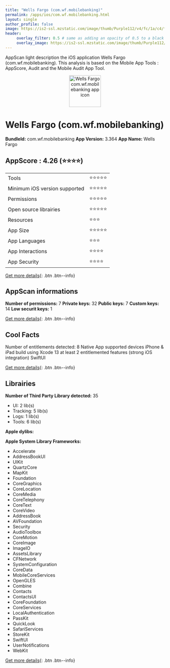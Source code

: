 ```yaml
---
title: "Wells Fargo (com.wf.mobilebanking)"
permalink: /apps/ios/com.wf.mobilebanking.html
layout: single
author_profile: false
image: https://is2-ssl.mzstatic.com/image/thumb/Purple112/v4/fc/1a/c4/fc1ac493-074a-e264-d8be-22658c9efe70/AppIcon-0-1x_U007emarketing-0-7-0-sRGB-85-220.png/512x512bb.jpg
header: 
     overlay_filter: 0.5 # same as adding an opacity of 0.5 to a black background
     overlay_image: https://is2-ssl.mzstatic.com/image/thumb/Purple112/v4/fc/1a/c4/fc1ac493-074a-e264-d8be-22658c9efe70/AppIcon-0-1x_U007emarketing-0-7-0-sRGB-85-220.png/512x512bb.jpg
---
```

AppScan light description the iOS application Wells Fargo (com.wf.mobilebanking). This analysis is based on the Mobile App Tools : AppScore, Audit and the Mobile Audit App Tool.

  
  
<div style="text-align: center;"><img src="https://is2-ssl.mzstatic.com/image/thumb/Purple112/v4/fc/1a/c4/fc1ac493-074a-e264-d8be-22658c9efe70/AppIcon-0-1x_U007emarketing-0-7-0-sRGB-85-220.png/512x512bb.jpg" width="100" height="100" alt="Wells Fargo com.wf.mobilebanking app icon"></div>  
  
# Wells Fargo (com.wf.mobilebanking)

**BundleId:** com.wf.mobilebanking
**App Version:** 3.364
**App Name:** Wells Fargo


## AppScore : 4.26 (⭐️⭐️⭐️⭐️) 

<table>
<tr><td> Tools </td><td> ⭐️⭐️⭐️⭐️⭐️ </td></tr>
<tr><td> Minimum iOS version supported </td><td> ⭐️⭐️⭐️⭐️⭐️ </td></tr>
<tr><td> Permissions </td><td> ⭐️⭐️⭐️⭐️⭐️ </td></tr>
<tr><td> Open source librairies </td><td> ⭐️⭐️⭐️⭐️⭐️ </td></tr>
<tr><td> Resources </td><td> ⭐️⭐️⭐️ </td></tr>
<tr><td> App Size </td><td> ⭐️⭐️⭐️⭐️⭐️ </td></tr>
<tr><td> App Languages </td><td> ⭐️⭐️⭐️ </td></tr>
<tr><td> App Interactions </td><td> ⭐️⭐️⭐️⭐️ </td></tr>
<tr><td> App Security </td><td> ⭐️⭐️⭐️⭐️ </td></tr>
</table>

[Get more details](/pricing.html){: .btn .btn--info}  
  
## AppScan informations 

**Number of permissions:** 7
**Private keys:** 32
**Public keys:** 7
**Custom keys:** 14
**Low securit keys:** 1
  
[Get more details](/pricing.html){: .btn .btn--info}

## Cool Facts

Number of entitlements detected: 8
Native App
supported devices iPhone & iPad
build using Xcode 13
at least 2 entitlemented features (strong iOS integration)
SwiftUI
  
[Get more details](/pricing.html){: .btn .btn--info}

## Librairies 
**Number of Third Party Library detected:** 35
- UI: 2 lib(s)
- Tracking: 5 lib(s)
- Logs: 1 lib(s)
- Tools: 6 lib(s)

**Apple dylibs:**


**Apple System Library Frameworks:**
- Accelerate
- AddressBookUI
- UIKit
- QuartzCore
- MapKit
- Foundation
- CoreGraphics
- CoreLocation
- CoreMedia
- CoreTelephony
- CoreText
- CoreVideo
- AddressBook
- AVFoundation
- Security
- AudioToolbox
- CoreMotion
- CoreImage
- ImageIO
- AssetsLibrary
- CFNetwork
- SystemConfiguration
- CoreData
- MobileCoreServices
- OpenGLES
- Combine
- Contacts
- ContactsUI
- CoreFoundation
- CoreServices
- LocalAuthentication
- PassKit
- QuickLook
- SafariServices
- StoreKit
- SwiftUI
- UserNotifications
- WebKit


  
[Get more details](/pricing.html){: .btn .btn--info}

